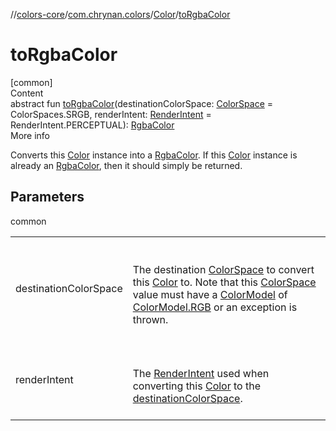 //[colors-core](../../../index.md)/[com.chrynan.colors](../index.md)/[Color](index.md)/[toRgbaColor](to-rgba-color.md)



# toRgbaColor  
[common]  
Content  
abstract fun [toRgbaColor](to-rgba-color.md)(destinationColorSpace: [ColorSpace](../../com.chrynan.colors.space/-color-space/index.md) = ColorSpaces.SRGB, renderIntent: [RenderIntent](../../com.chrynan.colors.space/-render-intent/index.md) = RenderIntent.PERCEPTUAL): [RgbaColor](../-rgba-color/index.md)  
More info  


Converts this [Color](index.md) instance into a [RgbaColor](../-rgba-color/index.md). If this [Color](index.md) instance is already an [RgbaColor](../-rgba-color/index.md), then it should simply be returned.



## Parameters  
  
common  
  
| | |
|---|---|
| <a name="com.chrynan.colors/Color/toRgbaColor/#com.chrynan.colors.space.ColorSpace#com.chrynan.colors.space.RenderIntent/PointingToDeclaration/"></a>destinationColorSpace| <a name="com.chrynan.colors/Color/toRgbaColor/#com.chrynan.colors.space.ColorSpace#com.chrynan.colors.space.RenderIntent/PointingToDeclaration/"></a><br><br>The destination [ColorSpace](../../com.chrynan.colors.space/-color-space/index.md) to convert this [Color](index.md) to. Note that this [ColorSpace](../../com.chrynan.colors.space/-color-space/index.md) value must have a [ColorModel](../../com.chrynan.colors.space/-color-model/index.md) of [ColorModel.RGB](../../com.chrynan.colors.space/-color-model/-r-g-b/index.md) or an exception is thrown.<br><br>|
| <a name="com.chrynan.colors/Color/toRgbaColor/#com.chrynan.colors.space.ColorSpace#com.chrynan.colors.space.RenderIntent/PointingToDeclaration/"></a>renderIntent| <a name="com.chrynan.colors/Color/toRgbaColor/#com.chrynan.colors.space.ColorSpace#com.chrynan.colors.space.RenderIntent/PointingToDeclaration/"></a><br><br>The [RenderIntent](../../com.chrynan.colors.space/-render-intent/index.md) used when converting this [Color](index.md) to the [destinationColorSpace](../../com.chrynan.colors.space/-color-space/index.md).<br><br>|
  
  



